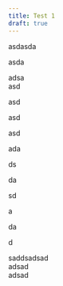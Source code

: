 ```yaml
---
title: Test 1
draft: true
---
```


asdasda

asda

adsa\
asd

asd

asd

asd

ada

ds

da

sd

a

da

d

saddsadsad\
adsad\
adsad

